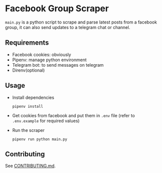 # Facebook Group Scraper

`main.py` is a python script to scrape and parse latest posts from a facebook group, it can also send updates to a telegram chat or channel.

## Requirements

- Facebook cookies: obviously
- Pipenv: manage python environment
- Telegram bot: to send messages on telegram
- Direnv(optional)

## Usage

- Install dependencies

    ```shell
    pipenv install
    ```

- Get cookies from facebook and put them in `.env` file (refer to `.env.example` for required values)

- Run the scraper

    ```shell
    pipenv run python main.py
    ```

## Contributing

See [CONTRIBUTING.md](./CONTRIBUTING.md).